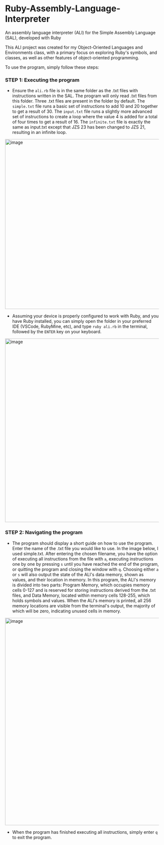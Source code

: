 # Ruby-Assembly-Language-Interpreter
An assembly language interpreter (ALI) for the Simple Assembly Language (SAL), developed with Ruby

This ALI project was created for my Object-Oriented Languages and Environments class, with a primary focus on exploring Ruby's symbols, and classes, as well as other features of object-oriented programming.

To use the program, simply follow these steps:

### STEP 1: Executing the program

- Ensure the `ali.rb` file is in the same folder as the .txt files with instructions written in the SAL. The program will only read .txt files from this folder. Three .txt files are present in the folder by default. The `simple.txt` file runs a basic set of instructions to add 10 and 20 together to get a result of 30. The `input.txt` file runs a slightly more advanced set of instructions to create a loop where the value 4 is added for a total of four times to get a result of 16. The `infinite.txt` file is exactly the same as input.txt except that JZS 23 has been changed to JZS 21, resulting in an infinite loop. 

<img width="554" alt="image" src="https://github.com/user-attachments/assets/4520c569-ff8b-4d84-988f-353c1b7c2d70" />

- Assuming your device is properly configured to work with Ruby, and you have Ruby installed, you can simply open the folder in your preferred IDE (VSCode, RubyMine, etc), and type `ruby ali.rb` in the terminal, followed by the `ENTER` key on your keyboard. 

<img width="599" alt="image" src="https://github.com/user-attachments/assets/f475563a-185a-49ef-8b8a-2e51ca8a78ae" />

### STEP 2: Navigating the program

- The program should display a short guide on how to use the program. Enter the name of the .txt file you would like to use. In the image below, I used simple.txt. After entering the chosen filename, you have the option of executing all instructions from the file with `a`, executing instructions one by one by pressing `s` until you have reached the end of the program, or quitting the program and closing the window with `q`. Choosing either `a` or `s` will also output the state of the ALI's data memory, shown as values, and their location in memory.  In this program, the ALI's memory is divided into two parts: Program Memory, which occupies memory cells 0-127 and is reserved for storing instructions derived from the .txt files, and Data Memory, located within memory cells 128-255, which holds symbols and values. When the ALI's memory is printed, all 256 memory locations are visible from the terminal's output, the majority of which will be zero, indicating unused cells in memory. 

<img width="676" alt="image" src="https://github.com/user-attachments/assets/23e1ed36-76b3-429a-a0c2-0a8b6e5aa452" />

- When the program has finished executing all instructions, simply enter `q` to exit the program.
